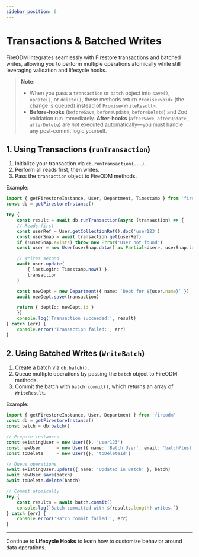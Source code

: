 ```yaml
---
sidebar_position: 6
---
```


# Transactions & Batched Writes

FireODM integrates seamlessly with Firestore transactions and batched writes, allowing you to perform multiple operations atomically while still leveraging validation and lifecycle hooks.

> **Note:**
> - When you pass a `transaction` or `batch` object into `save()`, `update()`, or `delete()`, these methods return `Promise<void>` (the change is queued) instead of `Promise<WriteResult>`.
> - **Before-hooks** (`beforeSave`, `beforeUpdate`, `beforeDelete`) and Zod validation run immediately. **After-hooks** (`afterSave`, `afterUpdate`, `afterDelete`) are _not_ executed automatically—you must handle any post-commit logic yourself.

## 1. Using Transactions (`runTransaction`)

1. Initialize your transaction via `db.runTransaction(...)`.
2. Perform all reads first, then writes.
3. Pass the `transaction` object to FireODM methods.

Example:

```typescript
import { getFirestoreInstance, User, Department, Timestamp } from 'fireodm'
const db = getFirestoreInstance()

try {
    const result = await db.runTransaction(async (transaction) => {
    // Reads first
    const userRef = User.getCollectionRef().doc('user123')
    const userSnap = await transaction.get(userRef)
    if (!userSnap.exists) throw new Error('User not found')
    const user = new User(userSnap.data() as Partial<User>, userSnap.id)

    // Writes second
    await user.update(
        { lastLogin: Timestamp.now() },
        transaction
    )

    const newDept = new Department({ name: `Dept for ${user.name}` })
    await newDept.save(transaction)

    return { deptId: newDept.id }
    })
    console.log('Transaction succeeded:', result)
} catch (err) {
    console.error('Transaction failed:', err)
}
```

## 2. Using Batched Writes (`WriteBatch`)

1. Create a batch via `db.batch()`.
2. Queue multiple operations by passing the `batch` object to FireODM methods.
3. Commit the batch with `batch.commit()`, which returns an array of `WriteResult`.

Example:

```typescript
import { getFirestoreInstance, User, Department } from 'fireodm'
const db = getFirestoreInstance()
const batch = db.batch()

// Prepare instances
const existingUser = new User({}, 'user123')
const newUser      = new User({ name: 'Batch User', email: 'batch@test.com' })
const toDelete     = new User({}, 'toDeleteId')

// Queue operations
await existingUser.update({ name: 'Updated in Batch' }, batch)
await newUser.save(batch)
await toDelete.delete(batch)

// Commit atomically
try {
    const results = await batch.commit()
    console.log(`Batch committed with ${results.length} writes.`)
} catch (err) {
    console.error('Batch commit failed:', err)
}
```
---

Continue to **Lifecycle Hooks** to learn how to customize behavior around data operations.